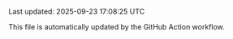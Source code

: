 Last updated: 2025-09-23 17:08:25 UTC

This file is automatically updated by the GitHub Action workflow.
